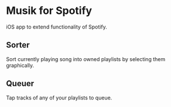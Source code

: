 # Musik for Spotify
iOS app to extend functionality of Spotify.
## Sorter
Sort currently playing song into owned playlists by selecting them graphically.
## Queuer
Tap tracks of any of your playlists to queue.
